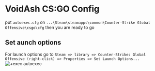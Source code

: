 # VoidAsh CS:GO Config

put ```autoexec.cfg``` on ```...\Steam\steamapps\common\Counter-Strike Global Offensive\csgo\cfg``` then you are ready to go

## Set aunch options 

For launch options go to ```Steam => library => Counter-Strike: Global Offensive (right-click) => Properties => Set Launch Options...```
![+exec autoexec](https://user-images.githubusercontent.com/23181294/83426008-40d00380-a44e-11ea-9e76-01c59155c1c9.png)
